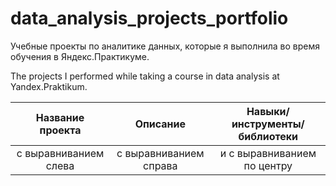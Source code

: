 # data_analysis_projects_portfolio
Учебные проекты по аналитике данных, которые я выполнила во время обучения в Яндекс.Практикуме.

The projects I performed while taking a course in data analysis at Yandex.Praktikum.


| Название проекта      | Описание               | Навыки/инструменты/библиотеки|
| :-------------------: | :--------------------: |:----------------------------:|
| с выравниванием слева | с выравниванием справа | и с выравниванием по центру  |
